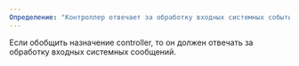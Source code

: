 ```yaml
---
Определение: "Контроллер отвечает за обработку входных системных событий, делегируя обязанности по их обработке компетентным классам.  Пример: контроллер из MVC. Отвечает за обработку запросов и решает кому должен делегировать запросы на выполнение"
---
```

Если обобщить назначение сontroller, то он должен отвечать за обработку входных системных сообщений.




